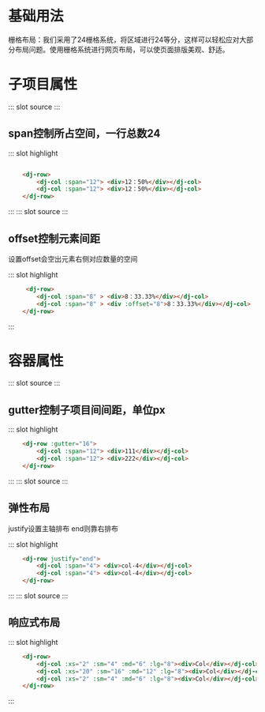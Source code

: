 
<h1>基础用法</h1>
栅格布局：我们采用了24栅格系统，将区域进行24等分，这样可以轻松应对大部分布局问题。使用栅格系统进行网页布局，可以使页面排版美观、舒适。


# 子项目属性

<demo-block>
::: slot source
<layout-span></layout-span>
:::

## span控制所占空间，一行总数24
::: slot highlight

``` html

    <dj-row>
        <dj-col :span="12"> <div>12：50%</div></dj-col>
        <dj-col :span="12"> <div>12：50%</div></dj-col>
    </dj-row>
```
:::
</demo-block>
<demo-block>
::: slot source
<layout-offset></layout-offset>
:::

## offset控制元素间距
设置offset会空出元素右侧对应数量的空间

::: slot highlight
``` html
     <dj-row>
        <dj-col :span="8" > <div>8：33.33%</div></dj-col>
        <dj-col :span="8" > <div :offset="8">8：33.33%</div></dj-col>
    </dj-row>
```
:::
</demo-block>

# 容器属性
<demo-block>
::: slot source
<layout-gutter></layout-gutter>
:::

## gutter控制子项目间间距，单位px

::: slot highlight

``` html
    <dj-row :gutter="16">
        <dj-col :span="12"> <div>111</div></dj-col>
        <dj-col :span="12"> <div>222</div></dj-col>
    </dj-row>
```
:::
</demo-block>
<demo-block>
::: slot source
<layout-justify></layout-justify>
:::

## 弹性布局
justify设置主轴排布 end则靠右排布

::: slot highlight

``` html
    <dj-row justify="end">
        <dj-col :span="4"> <div>col-4</div></dj-col>
        <dj-col :span="4"> <div>col-4</div></dj-col>
    </dj-row>
```
:::
</demo-block>
<demo-block>
::: slot source
<layout-flexibale></layout-flexibale>
:::

## 响应式布局

::: slot highlight

``` html
    <dj-row>
        <dj-col :xs="2" :sm="4" :md="6" :lg="8"><div>Col</div></dj-col>
        <dj-col :xs="20" :sm="16" :md="12" :lg="8"><div>Col</div></dj-col>
        <dj-col :xs="2" :sm="4" :md="6" :lg="8"><div>Col</div></dj-col>
    </dj-row>
```
:::
</demo-block>
